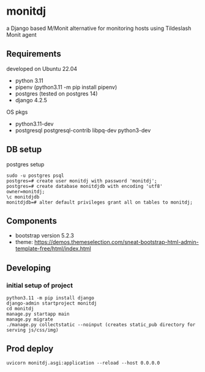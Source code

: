 # monitdj

a Django based M/Monit alternative for monitoring hosts using Tildeslash Monit agent


## Requirements

developed on Ubuntu 22.04

- python 3.11
- pipenv (python3.11 -m pip install pipenv)
- postgres (tested on postgres 14)
- django 4.2.5

OS pkgs

- python3.11-dev
- postgresql postgresql-contrib libpq-dev python3-dev


## DB setup

postgres setup

    sudo -u postgres psql
    postgres=# create user monitdj with password 'monitdj';
    postgres=# create database monitdjdb with encoding 'utf8' owner=monitdj;
    \c monitdjdb
    monitdjdb=# alter default privileges grant all on tables to monitdj;

## Components

- bootstrap version 5.2.3
- theme: https://demos.themeselection.com/sneat-bootstrap-html-admin-template-free/html/index.html

## Developing

### initial setup of project

    python3.11 -m pip install django
    django-admin startproject monitdj
    cd monitdj
    manage.py startapp main
    manage.py migrate
    ./manage.py collectstatic --noinput (creates static_pub directory for serving js/css/img)


## Prod deploy

    uvicorn monitdj.asgi:application --reload --host 0.0.0.0